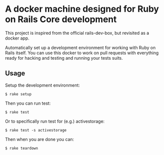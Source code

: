 # A docker machine designed for Ruby on Rails Core development

This project is inspired from the official rails-dev-box, but revisited as
a docker app.

Automatically set up a development environment for working with Ruby on Rails
itself. You can use this docker to work on pull requests with everything ready
for hacking and testing and running your tests suits.

## Usage
Setup the development environment:
```
$ rake setup
```

Then you can run test:
```
$ rake test
```
Or to specifically run test for (e.g.) activestorage:
```
$ rake test -s activestorage
```

Then when you are done you can:
```
$ rake teardown
```
